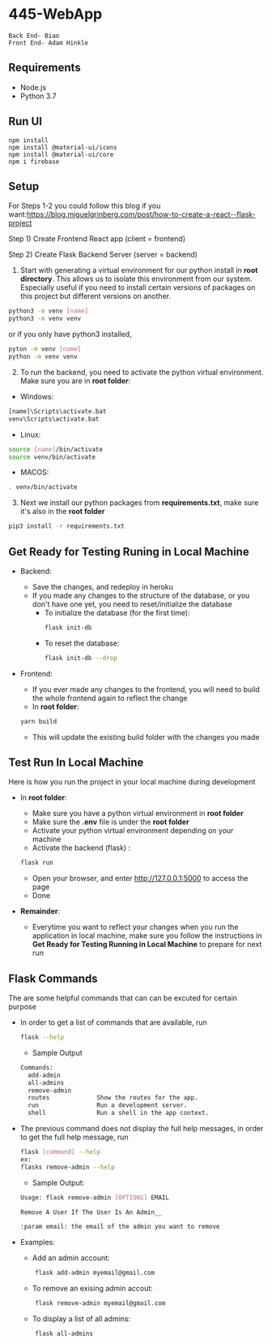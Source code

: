 # 445-WebApp
    Back End- Biao
    Front End- Adam Hinkle


## Requirements

- Node.js
- Python 3.7

## Run UI
```
npm install
npm install @material-ui/icons
npm install @material-ui/core
npm i firebase

```
## Setup


For Steps 1-2 you could follow this blog if you want:https://blog.miguelgrinberg.com/post/how-to-create-a-react--flask-project

Step 1) Create Frontend React app (client = frontend)

Step 2) Create Flask Backend Server (server = backend)

1. Start with generating a virtual environment for our python install in **root directory**. This allows us to isolate this environment from our system. Especially useful if you need to install certain versions of packages on this project but different versions on another.

```bash
python3 -m venv [name]
python3 -m venv venv
```
or if you only have python3 installed, 
```bash
pyton -m venv [name]
python -m venv venv
```


2. To run the backend, you need to activate the python virtual environment. Make sure you are in **root folder**:

- Windows:
```bash
[name]\Scripts\activate.bat
venv\Scripts\activate.bat
```

- Linux:
```bash
source [name]/bin/activate
source venv/bin/activate
```

- MACOS:
```bash
. venv/bin/activate
```

3. Next we install our python packages from **requirements.txt**, make sure it's also in the **root folder**

```bash
pip3 install -r requirements.txt
```


## Get Ready for Testing Runing in Local Machine
- Backend:
    - Save the changes, and redeploy in heroku
    - If you made any changes to the structure of the database, or you don't have one yet,
      you need to reset/initialize the database
        - To initialize the database (for the first time):
            ```bash
            flask init-db
            ```
        - To reset the database:
            ```bash
            flask init-db --drop
            ``` 
  
- Frontend:
  - If you ever made any changes to the frontend, you will need to build the whole frontend again to reflect the change
  - In **root folder**:
  ```bash
  yarn build 
  ```
  - This will update the existing build folder with the changes you made
  

## Test Run In Local Machine
  Here is how you run the project in your local machine during development
  - In **root folder**:
    - Make sure you have a python virtual environment in **root folder**
    - Make sure the **.env** file is under the **root folder**
    - Activate your python virtual environment depending on your machine
    - Activate the backend (flask) :
    ```bash
    flask run
    ```
    - Open your browser, and enter http://127.0.0.1:5000 to access the page
    - Done
      
  - **Remainder**:
    - Everytime you want to reflect your changes when you run the application in local machine, make sure you follow the
        instructions in **Get Ready for Testing Running in Local Machine** to prepare for next run



## Flask Commands
  The are some helpful commands that can can be excuted for certain purpose
  - In order to get a list of commands that are available, run
    ```bash
    flask --help
    ```
    - Sample Output 
    ```bash
    Commands:
      add-admin
      all-admins
      remove-admin       
      routes             Show the routes for the app.
      run                Run a development server.
      shell              Run a shell in the app context.
    ```
  - The previous command does not display the full help messages, in order to get the full help message, run
    ```bash
    flask [command] --help
    ex:
    flasks remove-admin --help
    ```
    - Sample Output:
    ```bash
    Usage: flask remove-admin [OPTIONS] EMAIL

    Remove A User If The User Is An Admin__

    :param email: the email of the admin you want to remove
    ```
  - Examples:
    - Add an admin account:
    ```bash
        flask add-admin myemail@gmail.com
    ```
    
    - To remove an exising admin accout:
    ```bash
        flask remove-admin myemail@gmail.com
    ```
    
    - To display a list of all admins:
    ```bash
        flask all-admins
    ```
